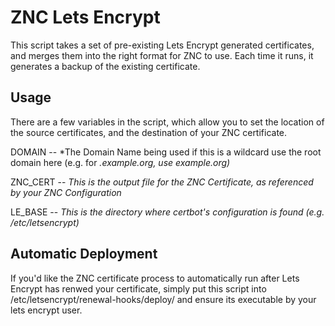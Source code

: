 # ZNC Lets Encrypt

This script takes a set of pre-existing Lets Encrypt generated certificates, and merges them into the right format for ZNC to use.  Each time it runs, it generates a backup of the existing certificate.

## Usage

There are a few variables in the script, which allow you to set the location of the source certificates, and the destination of your ZNC certificate.

DOMAIN -- *The Domain Name being used if this is a wildcard use the root domain here (e.g. for *.example.org, use example.org)*

ZNC_CERT -- *This is the output file for the ZNC Certificate, as referenced by your ZNC Configuration*

LE_BASE -- *This is the directory where certbot's configuration is found (e.g. /etc/letsencrypt)*

## Automatic Deployment

If you'd like the ZNC certificate process to automatically run after Lets Encrypt has renwed your certificate, simply put this script into /etc/letsencrypt/renewal-hooks/deploy/ and ensure its executable by your lets encrypt user.

